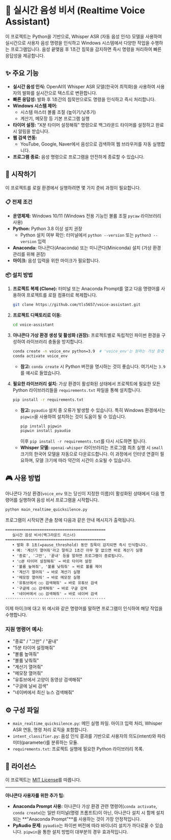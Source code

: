 # 🤖 실시간 음성 비서 (Realtime Voice Assistant)

이 프로젝트는 Python을 기반으로, Whisper ASR (자동 음성 인식) 모델을 사용하여 
실시간으로 사용자 음성 명령을 인식하고 Windows 시스템에서 다양한 작업을 수행하는 프로그램입니다.
음성 끝맺음 후 1초간 침묵을 감지하면 즉시 명령을 처리하여 빠른 응답성을 제공합니다.

## ✨ 주요 기능

* **실시간 음성 인식:** OpenAI의 Whisper ASR 모델(한국어 최적화)을 사용하여 사용자의 발화를 실시간으로 텍스트로 변환합니다.
* **빠른 응답성:** 발화 후 1초간의 침묵만으로도 명령을 인식하고 즉시 처리합니다.
* **Windows 시스템 제어:**
    * 시스템 마스터 볼륨 조절 (높이기/낮추기)
    * 계산기, 메모장 등 기본 프로그램 실행
* **타이머 설정:** "X분 타이머 설정해줘" 명령으로 백그라운드 타이머를 설정하고 완료 시 알림을 받습니다.
* **웹 검색 연동:**
    * YouTube, Google, Naver에서 음성으로 검색하여 웹 브라우저를 자동 실행합니다.
* **프로그램 종료:** 음성 명령으로 프로그램을 안전하게 종료할 수 있습니다.

## 🚀 시작하기

이 프로젝트를 로컬 환경에서 실행하려면 몇 가지 준비 과정이 필요합니다.

### 📋 전제 조건

* **운영체제:** Windows 10/11 (Windows 전용 기능인 볼륨 조절 `pycaw` 라이브러리 사용)
* **Python:** Python 3.8 이상 설치 권장
    * Python 설치 여부 확인: 터미널에서 `python --version` 또는 `python3 --version` 입력
* **Anaconda:** 아나콘다(Anaconda) 또는 미니콘다(Miniconda) 설치 (가상 환경 관리를 위해 권장)
* **마이크:** 음성 입력을 위한 마이크가 필요합니다.

### 📦 설치 방법

1.  **프로젝트 복제 (Clone):**
    터미널 또는 Anaconda Prompt를 열고 다음 명령어를 사용하여 프로젝트를 로컬 컴퓨터로 복제합니다.

    ```bash
    git clone https://github.com/tls5657/voice-assistant.git
    ```

2.  **프로젝트 디렉토리로 이동:**

    ```bash
    cd voice-assistant
    ```

3.  **아나콘다 가상 환경 생성 및 활성화 (권장):**
    프로젝트별로 독립적인 파이썬 환경을 구성하여 라이브러리 충돌을 방지합니다.

    ```bash
    conda create -n voice_env python=3.9  # 'voice_env'는 원하는 가상 환경 이름, python=3.9는 권장 버전
    conda activate voice_env
    ```
    * **참고:** `conda create` 시 Python 버전을 명시하는 것이 좋습니다. 여기서는 `3.9`를 예시로 들었습니다.

4.  **필요한 라이브러리 설치:**
    가상 환경이 활성화된 상태에서 프로젝트에 필요한 모든 Python 라이브러리들을 `requirements.txt` 파일을 통해 설치합니다.

    ```bash
    pip install -r requirements.txt
    ```
    * **참고:** `pyaudio` 설치 중 오류가 발생할 수 있습니다. 특히 Windows 환경에서는 `pipwin`을 사용하여 설치하는 것이 도움이 될 수 있습니다.
        ```bash
        pip install pipwin
        pipwin install pyaudio
        ```
        이후 `pip install -r requirements.txt`를 다시 시도하면 됩니다.
    * **Whisper 모델:** `openai-whisper` 라이브러리는 프로그램 최초 실행 시 `small` 크기의 한국어 모델을 자동으로 다운로드합니다. 이 과정에서 인터넷 연결이 필요하며, 모델 크기에 따라 약간의 시간이 소요될 수 있습니다.

## 🎮 사용 방법

아나콘다 가상 환경(`voice_env` 또는 당신이 지정한 이름)이 활성화된 상태에서 다음 명령어를 실행하여 음성 비서 프로그램을 시작합니다.

```bash
python main_realtime_quicksilence.py
````

프로그램이 시작되면 콘솔 창에 다음과 같은 안내 메시지가 출력됩니다.

```
============================================
   실시간 음성 비서(백그라운드 리스너)
============================================
   • 발화 후 1초(=pause_threshold) 동안 침묵이 감지되면 즉시 인식합니다.
   • 예: '계산기 열어줘'라고 말하고 1초간 아무 말 없으면 바로 계산기 실행
   • '종료', '그만', '끝내' 등을 말하면 프로그램이 종료됩니다.
   • '○분 타이머 설정해줘' → 바로 타이머 설정
   • '볼륨 높여줘', '볼륨 낮춰줘' → 바로 볼륨 제어
   • '계산기 열어줘' → 바로 계산기 실행
   • '메모장 열어줘' → 바로 메모장 실행
   • '유튜브에서 ○○ 검색해줘' → 바로 유튜브 검색
   • '구글에 ○○ 검색해줘' → 바로 구글 검색
   • '네이버에서 ○○ 검색해줘' → 바로 네이버 검색
--------------------------------------------
```

이제 마이크에 대고 위 예시와 같은 명령어를 말하면 프로그램이 인식하여 해당 작업을 수행합니다.

### 지원 명령어 예시:

  * "종료" / "그만" / "끝내"
  * "5분 타이머 설정해줘"
  * "볼륨 높여줘"
  * "볼륨 낮춰줘"
  * "계산기 열어줘"
  * "메모장 열어줘"
  * "유튜브에서 고양이 동영상 검색해줘"
  * "구글에 날씨 검색"
  * "네이버에서 최신 뉴스 검색해줘"

## ⚙️ 구성 파일

  * `main_realtime_quicksilence.py`: 메인 실행 파일. 마이크 입력 처리, Whisper ASR 연동, 명령 처리 로직을 포함합니다.
  * `intent_classifier.py`: 음성 인식 결과를 기반으로 사용자의 의도(intent)와 파라미터(parameter)를 분류하는 모듈.
  * `requirements.txt`: 프로젝트 실행에 필요한 Python 라이브러리 목록.

## 📝 라이선스

이 프로젝트는 [MIT License](https://opensource.org/licenses/MIT)를 따릅니다.

-----

**아나콘다 사용자를 위한 추가 팁:**

  * **Anaconda Prompt 사용:** 아나콘다 가상 환경 관련 명령어(`conda activate`, `conda create`)는 일반 터미널(명령 프롬프트)이 아닌, 아나콘다 설치 시 함께 설치되는 \*\*"Anaconda Prompt"\*\*를 사용하는 것이 가장 안정적입니다.
  * **PyAudio 문제:** `pyaudio`는 파이썬 버전에 따라 바이너리 설치가 까다로울 수 있습니다. `pipwin`을 통한 설치 방법이 대부분의 경우 효과적입니다.
